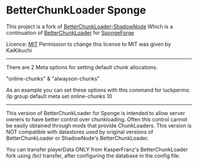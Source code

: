 # BetterChunkLoader Sponge

This project is a fork of [BetterChunkLoader-ShadowNode](https://bitbucket.org/shadownode/betterchunkloader)
Which is a continuation of [BetterChunkLoader](https://github.com/KaiKikuchi/BetterChunkLoader) for [SpongeForge](https://github.com/SpongePowered/SpongeForge)

Licence: [MIT](LICENSE.md) Permission to change this license to MIT was given by KaiKikuchi

________________________________________________
There are 2 Meta options for setting default chunk allocations.

"online-chunks" & "alwayson-chunks"

As an example you can set these options with this command for luckperms:
/lp group default meta set online-chunks 10

_______________________________________

This version of BetterChunkLoader for Sponge is intended to allow server owners to have better control over chunkloading. Often this control cannot be easily obtained through mods that provide ChunkLoaders. This version is NOT compatible with datastores used by original versions of BetterChunkLoader or ShadowNode's BetterChunkLoader.

You can transfer playerData ONLY from KasperFranz's BetterChunkLoader fork using /bcl transfer, after configuring the database in the config file.


